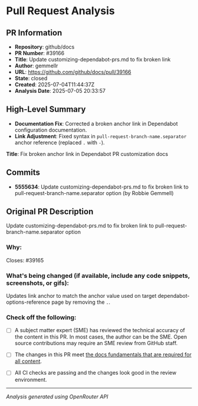 # Pull Request Analysis

## PR Information
- **Repository**: github/docs
- **PR Number**: #39166
- **Title**: Update customizing-dependabot-prs.md to fix broken link
- **Author**: gemmellr
- **URL**: https://github.com/github/docs/pull/39166
- **State**: closed
- **Created**: 2025-07-04T11:44:37Z
- **Analysis Date**: 2025-07-05 20:33:57

## High-Level Summary

- **Documentation Fix**: Corrected a broken anchor link in Dependabot configuration documentation.  
- **Link Adjustment**: Fixed syntax in `pull-request-branch-name.separator` anchor reference (replaced `.` with `-`).  

**Title**: Fix broken anchor link in Dependabot PR customization docs

## Commits

- **5555634**: Update customizing-dependabot-prs.md to fix broken link to pull-request-branch-name.separator option (by Robbie Gemmell)


## Original PR Description

Update customizing-dependabot-prs.md to fix broken link to pull-request-branch-name.separator option

### Why:

Closes: #39165

### What's being changed (if available, include any code snippets, screenshots, or gifs):

Updates link anchor to match the anchor value used on target dependabot-options-reference page by removing the `.`.

### Check off the following:

- [ ] A subject matter expert (SME) has reviewed the technical accuracy of the content in this PR. In most cases, the author can be the SME. Open source contributions may require an SME review from GitHub staff.
- [ ] The changes in this PR meet [the docs fundamentals that are required for all content](http://docs.github.com/en/contributing/writing-for-github-docs/about-githubs-documentation-fundamentals).
- [ ] All CI checks are passing and the changes look good in the review environment.


---
*Analysis generated using OpenRouter API*
